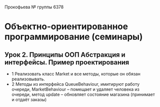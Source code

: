 Прокофьева № группы 6378
# Объектно-ориентированное программирование (семинары)
## Урок 2. Принципы ООП Абстракция и интерфейсы. Пример проектирования
* 1 Реализовать класс Market и все методы, которые он обязан реализовывать.
* 2 Методы из интерфейса QueueBehaviour, имитируют работу очереди, MarketBehaviour – помещает и удаляет человека из очереди, метод update – обновляет состояние магазина (принимает и отдаёт заказы)

